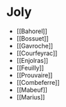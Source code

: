 # Joly

- [[Bahorel]]
- [[Bossuet]]
- [[Gavroche]]
- [[Courfeyrac]]
- [[Enjolras]]
- [[Feuilly]]
- [[Prouvaire]]
- [[Combeferre]]
- [[Mabeuf]]
- [[Marius]]
